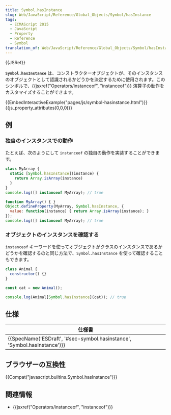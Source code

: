 ```yaml
---
title: Symbol.hasInstance
slug: Web/JavaScript/Reference/Global_Objects/Symbol/hasInstance
tags:
  - ECMAScript 2015
  - JavaScript
  - Property
  - Reference
  - Symbol
translation_of: Web/JavaScript/Reference/Global_Objects/Symbol/hasInstance
---
```

{{JSRef}}

**`Symbol.hasInstance`** は、コンストラクターオブジェクトが、そのインスタンスのオブジェクトとして認識されるかどうかを決定するために使用されます。このシンボルで、{{jsxref("Operators/instanceof", "instanceof")}} 演算子の動作をカスタマイズすることができます。

{{EmbedInteractiveExample("pages/js/symbol-hasinstance.html")}}{{js_property_attributes(0,0,0)}}

## 例

### 独自のインスタンスでの動作

たとえば、次のようにして `instanceof` の独自の動作を実装することができます。

```js
class MyArray {
  static [Symbol.hasInstance](instance) {
    return Array.isArray(instance)
  }
}
console.log([] instanceof MyArray); // true
```

```js
function MyArray() { }
Object.defineProperty(MyArray, Symbol.hasInstance, {
  value: function(instance) { return Array.isArray(instance); }
});
console.log([] instanceof MyArray); // true
```

### オブジェクトのインスタンスを確認する

`instanceof` キーワードを使ってオブジェクトがクラスのインスタンスであるかどうかを確認するのと同じ方法で、`Symbol.hasInstance` を使って確認することもできます。

```js
class Animal {
  constructor() {}
}

const cat = new Animal();

console.log(Animal[Symbol.hasInstance](cat)); // true
```

## 仕様

| 仕様書                                                                                           |
| ------------------------------------------------------------------------------------------------ |
| {{SpecName('ESDraft', '#sec-symbol.hasinstance', 'Symbol.hasInstance')}} |

## ブラウザーの互換性

{{Compat("javascript.builtins.Symbol.hasInstance")}}

## 関連情報

- {{jsxref("Operators/instanceof", "instanceof")}}
